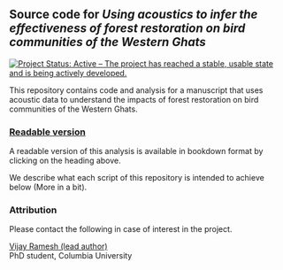 ## Source code for _Using acoustics to infer the effectiveness of forest restoration on bird communities of the Western Ghats_

<!-- badges: start -->
  [![Project Status: Active – The project has reached a stable, usable state and is being actively developed.](https://www.repostatus.org/badges/latest/active.svg)](https://www.repostatus.org/#active)
<!-- badges: end -->

This repository contains code and analysis for a manuscript that uses acoustic data to understand the impacts of forest restoration on bird communities of the Western Ghats.

### [Readable version](https://vjjan91.github.io/acoustics-westernGhats/)

A readable version of this analysis is available in bookdown format by clicking on the heading above.

We describe what each script of this repository is intended to achieve below (More in a bit).

### Attribution

Please contact the following in case of interest in the project.

[Vijay Ramesh (lead author)](https://evolecol.weebly.com/)  
PhD student, Columbia University